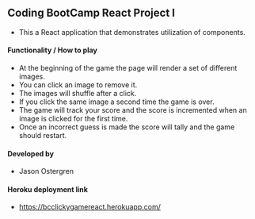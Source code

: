 ## Coding BootCamp React Project I

- This a React application that demonstrates utilization of components.

#### Functionality / How to play

- At the beginning of the game the page will render a set of different images.
- You can click an image to remove it.
- The images will shuffle after a click. 
- If you click the same image a second time the game is over.
- The game will track your score and the score is incremented when an image is clicked for the first time.
- Once an incorrect guess is made the score will tally and the game should restart.


#### Developed by

- Jason Ostergren

#### Heroku deployment link

- https://bcclickygamereact.herokuapp.com/
